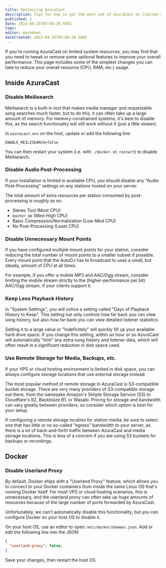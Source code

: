 ```yaml
---
title: Optimizing AzuraCast
description: Tips for how to get the most out of AzuraCast on limited-resource installations.
published: 1
date: 2023-04-25T05:09:29.560Z
tags: 
editor: markdown
dateCreated: 2023-04-25T05:09:29.560Z
---
```


If you're running AzuraCast on limited system resources, you may find that you need to tweak or remove some optional features to improve your overall performance. This page includes some of the simplest changes you can take to reduce your overall resource (CPU, RAM, etc.) usage.

## Inside AzuraCast

### Disable Meilisearch

Meilisearch is a built-in tool that makes media manager and requestable song searches much faster, but to do this, it can often take up a large amount of memory. For memory-constrained systems, it's best to disable this, as the search functionality will still work without it (just a little slower).

In `azuracast.env` on the host, update or add the following line:

```
ENABLE_MEILISEARCH=false
```

You can then restart your system (i.e. with `./docker.sh restart`) to disable Meilisearch.

### Disable Audio Post-Processing

If your installation is limited in available CPU, you should disable any "Audio Post-Processing" settings on any stations hosted on your server.

The total amount of extra resources per station consumed by post-processing is roughly as so:

 - Stereo Tool (Most CPU)
 - `master_me` (Med-High CPU)
 - Basic Compression/Normalization (Low-Med CPU)
 - No Post-Processing (Least CPU)

### Disable Unnecessary Mount Points

If you have configured multiple mount points for your station, consider reducing the total number of mount points to a smaller subset if possible. Every mount point that the AutoDJ has to broadcast to uses a small, but steady, amount of CPU at all times.

For example, if you offer a mobile MP3 and AAC/Ogg stream, consider limiting the mobile stream strictly to the (higher-performance per bit) AAC/Ogg stream, if your clients support it.

### Keep Less Playback History

In "System Settings", you will notice a setting called "Days of Playback History to Keep". This setting not only controls how far back you can view song history, but also how far back you can view detailed listener statistics.

Setting it to a large value or "Indefinitely" will quickly fill up your available hard drive space. If you change this setting, within an hour or so AzuraCast will automatically "trim" any extra song history and listener data, which will often result in a significant reduction in disk space used.

### Use Remote Storage for Media, Backups, etc.

If your VPS or cloud hosting environment is limited in disk space, you can always configure storage locations that use external storage instead.

The most popular method of remote storage in AzuraCast is S3-compatible bucket storage. There are very many providers of S3-compatible storage out there, from the namesake Amazon's Simple Storage Service (S3) to Cloudflare's R2, Backblaze B1, or Wasabi. Pricing for storage and bandwidth can vary greatly between providers, so consider which option is best for your setup.

If configuring a remote storage location for station media, be sure to select one that has little or no so-called "egress" bandwidth to your server, as there is a lot of back-and-forth traffic between AzuraCast and media storage locations. This is less of a concern if you are using S3 buckets for backups or recordings.

## Docker

### Disable Userland Proxy

By default, Docker ships with a "Userland Proxy" feature, which allows you to connect to your Docker containers from inside the same Linux OS that's running Docker itself. For most VPS or cloud hosting scenarios, this is unnecessary, and the userland proxy can often take up *huge* amounts of resources because of the large number of ports forwarded by AzuraCast.

Unfortunately, we can't automatically disable this functionality, but you can configure Docker on your host OS to disable it.

On your host OS, use an editor to open `/etc/docker/daemon.json`. Add or edit the following line into the JSON:

```json
{
  "userland-proxy": false,
}
```

Save your changes, then restart the host OS.